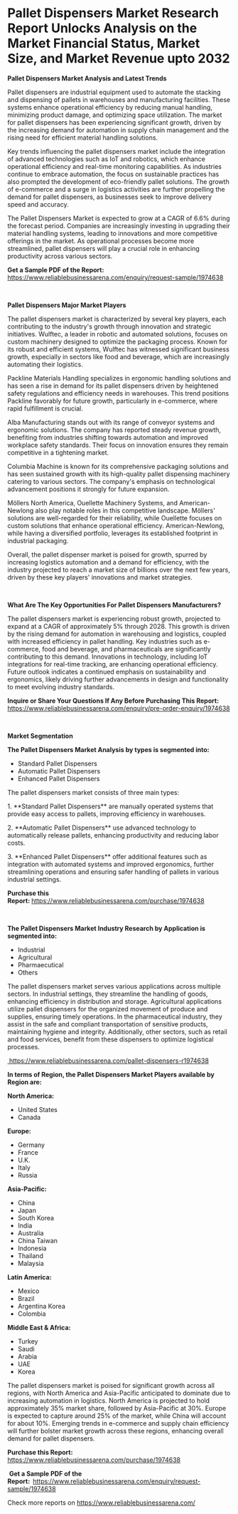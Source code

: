 <p><h1>Pallet Dispensers Market Research Report Unlocks Analysis on the Market Financial Status, Market Size, and Market Revenue upto 2032</h1></p><p><strong>Pallet Dispensers Market Analysis and Latest Trends</strong></p>
<p><p>Pallet dispensers are industrial equipment used to automate the stacking and dispensing of pallets in warehouses and manufacturing facilities. These systems enhance operational efficiency by reducing manual handling, minimizing product damage, and optimizing space utilization. The market for pallet dispensers has been experiencing significant growth, driven by the increasing demand for automation in supply chain management and the rising need for efficient material handling solutions.</p><p>Key trends influencing the pallet dispensers market include the integration of advanced technologies such as IoT and robotics, which enhance operational efficiency and real-time monitoring capabilities. As industries continue to embrace automation, the focus on sustainable practices has also prompted the development of eco-friendly pallet solutions. The growth of e-commerce and a surge in logistics activities are further propelling the demand for pallet dispensers, as businesses seek to improve delivery speed and accuracy.</p><p>The Pallet Dispensers Market is expected to grow at a CAGR of 6.6% during the forecast period. Companies are increasingly investing in upgrading their material handling systems, leading to innovations and more competitive offerings in the market. As operational processes become more streamlined, pallet dispensers will play a crucial role in enhancing productivity across various sectors.</p></p>
<p><strong>Get a Sample PDF of the Report:&nbsp;</strong> <a href="https://www.reliablebusinessarena.com/enquiry/request-sample/1974638?utm_campaign=1891&utm_medium=2&utm_source=Github&utm_content=ia&utm_term=17022025&utm_id=pallet-dispensers">https://www.reliablebusinessarena.com/enquiry/request-sample/1974638</a></p>
<p>&nbsp;</p>
<p><strong>Pallet Dispensers Major Market Players</strong></p>
<p><p>The pallet dispensers market is characterized by several key players, each contributing to the industry's growth through innovation and strategic initiatives. Wulftec, a leader in robotic and automated solutions, focuses on custom machinery designed to optimize the packaging process. Known for its robust and efficient systems, Wulftec has witnessed significant business growth, especially in sectors like food and beverage, which are increasingly automating their logistics.</p><p>Packline Materials Handling specializes in ergonomic handling solutions and has seen a rise in demand for its pallet dispensers driven by heightened safety regulations and efficiency needs in warehouses. This trend positions Packline favorably for future growth, particularly in e-commerce, where rapid fulfillment is crucial.</p><p>Alba Manufacturing stands out with its range of conveyor systems and ergonomic solutions. The company has reported steady revenue growth, benefiting from industries shifting towards automation and improved workplace safety standards. Their focus on innovation ensures they remain competitive in a tightening market.</p><p>Columbia Machine is known for its comprehensive packaging solutions and has seen sustained growth with its high-quality pallet dispensing machinery catering to various sectors. The company's emphasis on technological advancement positions it strongly for future expansion.</p><p>Möllers North America, Ouellette Machinery Systems, and American-Newlong also play notable roles in this competitive landscape. Möllers' solutions are well-regarded for their reliability, while Ouellette focuses on custom solutions that enhance operational efficiency. American-Newlong, while having a diversified portfolio, leverages its established footprint in industrial packaging.</p><p>Overall, the pallet dispenser market is poised for growth, spurred by increasing logistics automation and a demand for efficiency, with the industry projected to reach a market size of billions over the next few years, driven by these key players' innovations and market strategies.</p></p>
<p>&nbsp;</p>
<p><strong>What Are The Key Opportunities For Pallet Dispensers Manufacturers?</strong></p>
<p><p>The pallet dispensers market is experiencing robust growth, projected to expand at a CAGR of approximately 5% through 2028. This growth is driven by the rising demand for automation in warehousing and logistics, coupled with increased efficiency in pallet handling. Key industries such as e-commerce, food and beverage, and pharmaceuticals are significantly contributing to this demand. Innovations in technology, including IoT integrations for real-time tracking, are enhancing operational efficiency. Future outlook indicates a continued emphasis on sustainability and ergonomics, likely driving further advancements in design and functionality to meet evolving industry standards.</p></p>
<p><strong>Inquire or Share Your Questions If Any Before Purchasing This Report:</strong> <a href="https://www.reliablebusinessarena.com/enquiry/pre-order-enquiry/1974638?utm_campaign=1891&utm_medium=2&utm_source=Github&utm_content=ia&utm_term=17022025&utm_id=pallet-dispensers">https://www.reliablebusinessarena.com/enquiry/pre-order-enquiry/1974638</a></p>
<p>&nbsp;</p>
<p><strong>Market Segmentation</strong></p>
<p><strong>The Pallet Dispensers Market Analysis by types is segmented into:</strong></p>
<p><ul><li>Standard Pallet Dispensers</li><li>Automatic Pallet Dispensers</li><li>Enhanced Pallet Dispensers</li></ul></p>
<p><p>The pallet dispensers market consists of three main types: </p><p>1. **Standard Pallet Dispensers** are manually operated systems that provide easy access to pallets, improving efficiency in warehouses. </p><p>2. **Automatic Pallet Dispensers** use advanced technology to automatically release pallets, enhancing productivity and reducing labor costs. </p><p>3. **Enhanced Pallet Dispensers** offer additional features such as integration with automated systems and improved ergonomics, further streamlining operations and ensuring safer handling of pallets in various industrial settings.</p></p>
<p><strong>Purchase this Report:&nbsp;</strong><a href="https://www.reliablebusinessarena.com/purchase/1974638?utm_campaign=1891&utm_medium=2&utm_source=Github&utm_content=ia&utm_term=17022025&utm_id=pallet-dispensers">https://www.reliablebusinessarena.com/purchase/1974638</a></p>
<p>&nbsp;</p>
<p><strong>The Pallet Dispensers Market Industry Research by Application is segmented into:</strong></p>
<p><ul><li>Industrial</li><li>Agricultural</li><li>Pharmaecutical</li><li>Others</li></ul></p>
<p><p>The pallet dispensers market serves various applications across multiple sectors. In industrial settings, they streamline the handling of goods, enhancing efficiency in distribution and storage. Agricultural applications utilize pallet dispensers for the organized movement of produce and supplies, ensuring timely operations. In the pharmaceutical industry, they assist in the safe and compliant transportation of sensitive products, maintaining hygiene and integrity. Additionally, other sectors, such as retail and food services, benefit from these dispensers to optimize logistical processes.</p></p>
<p><a href="https://www.reliablebusinessarena.com/pallet-dispensers-r1974638?utm_campaign=1891&utm_medium=2&utm_source=Github&utm_content=ia&utm_term=17022025&utm_id=pallet-dispensers">&nbsp;https://www.reliablebusinessarena.com/pallet-dispensers-r1974638</a></p>
<p><strong>In terms of Region, the Pallet Dispensers Market Players available by Region are:</strong></p>
<p>
    <p> <strong> North America: </strong>
        <ul>
            <li>United States</li>
            <li>Canada</li>
        </ul>
        </p> 
    <p> <strong> Europe: </strong>
        <ul>
            <li>Germany</li>
            <li>France</li>
            <li>U.K.</li>
            <li>Italy</li>
            <li>Russia</li>
        </ul>
        </p> 
    <p> <strong> Asia-Pacific: </strong>
        <ul>
            <li>China</li>
            <li>Japan</li>
            <li>South Korea</li>
            <li>India</li>
            <li>Australia</li>
            <li>China Taiwan</li>
            <li>Indonesia</li>
            <li>Thailand</li>
            <li>Malaysia</li>
        </ul>
        </p> 
    <p> <strong> Latin America: </strong>
        <ul>
            <li>Mexico</li>
            <li>Brazil</li>
            <li>Argentina Korea</li>
            <li>Colombia</li>
        </ul>
        </p> 
    <p> <strong> Middle East & Africa: </strong>
        <ul>
            <li>Turkey</li>
            <li>Saudi</li>
            <li>Arabia</li>
            <li>UAE</li>
            <li>Korea</li>
        </ul>
    </p>
    </p>
<p><p>The pallet dispensers market is poised for significant growth across all regions, with North America and Asia-Pacific anticipated to dominate due to increasing automation in logistics. North America is projected to hold approximately 35% market share, followed by Asia-Pacific at 30%. Europe is expected to capture around 25% of the market, while China will account for about 10%. Emerging trends in e-commerce and supply chain efficiency will further bolster market growth across these regions, enhancing overall demand for pallet dispensers.</p></p>
<p><strong>Purchase this Report: </strong><a href="https://www.reliablebusinessarena.com/purchase/1974638?utm_campaign=1891&utm_medium=2&utm_source=Github&utm_content=ia&utm_term=17022025&utm_id=pallet-dispensers">https://www.reliablebusinessarena.com/purchase/1974638</a></p>
<p>&nbsp;<strong>Get a Sample PDF of the Report:&nbsp;&nbsp;</strong><a href="https://www.reliablebusinessarena.com/enquiry/request-sample/1974638?utm_campaign=1891&utm_medium=2&utm_source=Github&utm_content=ia&utm_term=17022025&utm_id=pallet-dispensers">https://www.reliablebusinessarena.com/enquiry/request-sample/1974638</a></p>
<p><strong></strong></p>
<p>Check more reports on <a href="https://www.reliablebusinessarena.com/?utm_campaign=1891&utm_medium=2&utm_source=Github&utm_content=ia&utm_term=17022025&utm_id=pallet-dispensers">https://www.reliablebusinessarena.com/</a></p>